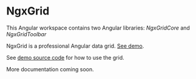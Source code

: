 # NgxGrid

This Angular workspace contains two Angular libraries: *NgxGridCore* and *NgxGridToolbar*

NgxGrid is a professional Angular data grid. [See demo](https://blueshiftone.github.io/dist/blueshift-demos/).

See [demo source code](https://github.com/blueshiftone/blueshiftone.github.io/tree/main/src/app/data-grid-demo) for how to use the grid.

More documentation coming soon.
